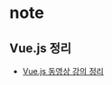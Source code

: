 # note

## Vue.js 정리
- [Vue.js 동영상 강의 정리](https://github.com/jin-2/note/blob/master/vuejs/vuejs-video-tutorial-summary.md)
